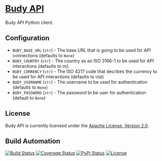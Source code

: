 # [Budy API](http://budy-api.hive.pt)

Budy API Python client.

## Configuration

* `BUDY_BASE_URL` (`str`) - The base URL that is going to be used for API connections (defaults to `None`)
* `BUDY_COUNTRY` (`str`) - The country as an ISO 3166-1 to be used for API interactions (defaults to `US`)
* `BUDY_CURRENCY` (`str`) - The ISO 4217 code that decribes the currency to be used for API interactions (defaults to `USD`)
* `BUDY_USERNAME` (`str`) - The username to be used for authentication (defaults to `None`)
* `BUDY_PASSWORD` (`str`) - The password to be user for authentication (default to `None`)

## License

Budy API is currently licensed under the [Apache License, Version 2.0](http://www.apache.org/licenses/).

## Build Automation

[![Build Status](https://travis-ci.org/hivesolutions/budy_api.svg?branch=master)](https://travis-ci.org/hivesolutions/budy_api)
[![Coverage Status](https://coveralls.io/repos/hivesolutions/budy_api/badge.svg?branch=master)](https://coveralls.io/r/hivesolutions/budy_api?branch=master)
[![PyPi Status](https://img.shields.io/pypi/v/budy_api.svg)](https://pypi.python.org/pypi/budy_api)
[![License](https://img.shields.io/badge/license-Apache%202.0-blue.svg)](https://www.apache.org/licenses/)

